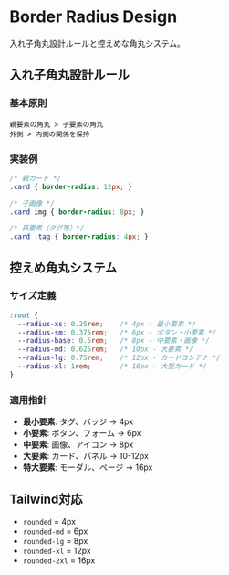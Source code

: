 # Border Radius Design

入れ子角丸設計ルールと控えめな角丸システム。

## 入れ子角丸設計ルール

### 基本原則
```
親要素の角丸 > 子要素の角丸
外側 > 内側の関係を保持
```

### 実装例
```css
/* 親カード */
.card { border-radius: 12px; }

/* 子画像 */
.card img { border-radius: 8px; }

/* 孫要素（タグ等）*/
.card .tag { border-radius: 4px; }
```

## 控えめ角丸システム

### サイズ定義
```css
:root {
  --radius-xs: 0.25rem;    /* 4px - 最小要素 */
  --radius-sm: 0.375rem;   /* 6px - ボタン・小要素 */
  --radius-base: 0.5rem;   /* 8px - 中要素・画像 */
  --radius-md: 0.625rem;   /* 10px - 大要素 */
  --radius-lg: 0.75rem;    /* 12px - カードコンテナ */
  --radius-xl: 1rem;       /* 16px - 大型カード */
}
```

### 適用指針
- **最小要素**: タグ、バッジ → 4px
- **小要素**: ボタン、フォーム → 6px
- **中要素**: 画像、アイコン → 8px
- **大要素**: カード、パネル → 10-12px
- **特大要素**: モーダル、ページ → 16px

## Tailwind対応
- `rounded` = 4px
- `rounded-md` = 6px
- `rounded-lg` = 8px
- `rounded-xl` = 12px
- `rounded-2xl` = 16px